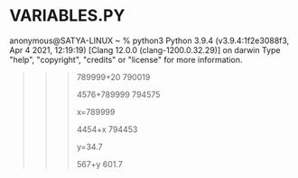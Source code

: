 # VARIABLES.PY

anonymous@SATYA-LINUX ~ % python3
Python 3.9.4 (v3.9.4:1f2e3088f3, Apr  4 2021, 12:19:19) 
[Clang 12.0.0 (clang-1200.0.32.29)] on darwin
Type "help", "copyright", "credits" or "license" for more information.
>>> 
>>> 789999+20
790019
>>> 
>>> 4576+789999
794575
>>> 
>>> x=789999
>>> 
>>> 4454+x
794453
>>> 
>>> y=34.7
>>> 
>>> 567+y
601.7
>>> 
